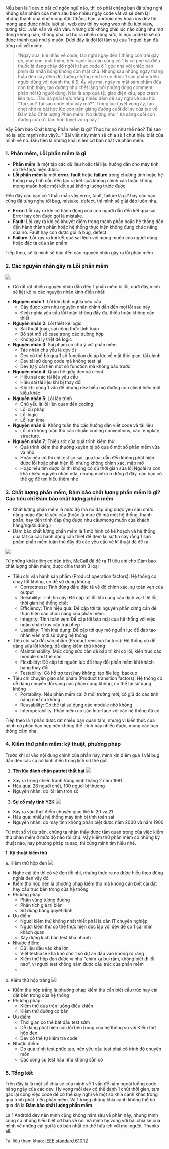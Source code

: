 Nếu bạn là 1 dev ở bất cứ ngôn ngữ nào, thì có phải chăng bạn đã từng nghĩ những sản phẩm của mình sau bao nhiêu ngày code vất vả sẽ đem lại những thành quả như mong đợi. Chẳng hạn, android dev hoặc ios dev thì mong app được nhiều lượt tải, web dev thì hy vọng web nhiều lượt view, tương tác....vân vân và vân vân. Nhưng đời không phải lúc nào cũng như mơ đúng không nào, không phải cứ bỏ ra nhiều công sức, hì hục code là sẽ có được thành quả như ý muốn. Dưới đây là đôi lời tâm sự của 1 người bạn đã từng nói với mình:
> "Ngày xưa, khi nhắc về code, tao nghĩ ngay đến 1 thằng con trai gầy gò, nhỏ con, mắt thâm, bên cạnh lúc nào cũng có 1 ly cà phê và điếu thuốc lá đang cháy dở ngồi hì hục code ở 1 góc nhà với chiếc bàn phím đã nhẵn bóng không còn mặt chữ. Nhưng sau những ngày tháng thắp đèn cày đêm đó, tưởng chừng như sẽ có được 1 sản phẩm triệu người dùng với doanh thu tỉ $. Ấy vậy mà, ngày ra mắt sảm phẩm đứa con tinh thần, tao dường như chết lặng bởi những dòng comment phản hổi từ người dùng. Nào là app quá tệ, giao diện xấu, app crash liên tục....Tao đã phải thức trắng nhiều đêm để suy nghĩ về câu hỏi "Tại sao? Tại sao code như vậy mà?". Trong lúc tuyệt vọng ấy, tao chợt nhớ ra bài học lúc còn trên giảng đường cuối đời sv của tao về Đảm bảo Chất lượng Phần mềm. Nó dường như 1 tia sáng cuối con đường cứu rỗi tâm hồn tuyệt vọng này." 

Vậy Đảm bảo Chất lượng Phần mềm là gì? Thực hư nó như thế nào? Tại sao nó lại sức mạnh như vậy?..." Bài viết này mình sẽ chia sẻ 1 chút hiểu biết của mình về nó. Đầu tiên là những khái niêm cơ bản nhất về phần mềm.

### 1. Phần mềm, Lỗi phần mềm là gì
- **Phần mềm** là một tập các dữ liệu hoặc tài liệu hướng dẫn cho máy tính có thể thực hiện được.
- **Lỗi phần mềm** là một **error**, **fault** hoặc **failure** trong chương tình hoặc hệ thống máy tính dẫn đến tạo ra kết quả không chính xác hoặc không mong muốn hoặc một kết quả không lường trước được.

Đến đây các bạn có 1 thắc mắc vậy error, fault, failure là gì? hay các bạn cũng đã từng nghe tới bug, mistake, defect, thì mình sẽ giải đáp luôn nha.
+ **Error**: Lỗi xảy ra khi có hành động của con người dẫn đến kết quả sai. Error hay còn được gọi là mistake.
+ **Fault**: Lỗi xay ra khi có khuyết điểm trong thành phần hoặc hệ thống dẫn đến hành thành phần hoặc hệ thống thực hiện không đúng chức năng của nó. Fault hay còn được gọi là bug, defect.
+ **Failure**: Lỗi xảy ra khi kết quả sai lệch với mong muốn của người dùng hoặc đặc tả của sản phẩm.

Tiếp theo, sẽ là mình sẽ bàn đến các nguyên nhân gây ra lỗi phần mềm
### 2. Các nguyên nhân gây ra Lỗi phần mềm
![](https://images.viblo.asia/cf3fb878-b9d6-4835-8578-796cab522672.jpg)

- Có rất rất nhiều nguyên nhân dẫn đến 1 phần mềm bị lỗi, dưới đây mình sẽ liệt kê ra các nguyên nhân kinh điển nhất:
+ **Nguyên nhân 1**: Lỗi khi định nghĩa yêu cầu
    + Đây được xem như nguyên nhân chính dẫn đến mọi lỗi sau này
    + Định nghĩa yêu cầu lỗi hoặc không đầy đủ, thiếu hoặc không cần thiết
+ **Nguyên nhân 2**: Lỗi thiết kế logic
    + Sai thuật toán, sai công thức tính toán
    + Bỏ sót mố số case trong các trường hợp
    + Không xử lý triệt để logic
+ **Nguyên nhân 3**: Sai phạm có chủ ý với phần mềm
    + Tác nhân chủ yếu là dev :))
    + Dev có thể bỏ qua 1 số function do áp lực về mặt thời gian, tài chính
    + Dev tái sử dụng code mà không test lại
    + Dev tự ý cải tiến một số function mà không báo trước
+ **Nguyên nhân 4**: Quan hệ giữa dev và client
    + Hiểu sai các tài liệu yêu cầu
    + Hiểu sai tài liệu khi bị thay đổi
    + Đội khi cùng 1 vấn đề nhưng dev hiểu mộ đường còn client hiểu một kiểu khác
+ **Nguyên nhân 5**: Lỗi lập trình
    + Chủ yếu là lỗi liên quan đến coding
    + Lỗi cú pháp
    + Lỗi logic
    + Lỗi run time
+ **Nguyên nhân 6**: Không tuân thủ các hướng dẫn viết code và tài liệu
    + Lỗi do không tuân thủ các chuẩn coding conventions, các template, structure.
+ **Nguyên nhân 7**: Thiếu sót của quá trình kiểm thử
    + Quá trình kiểm thử thường xuyên bị bỏ qua ở một số phần mềm vừa và nhỏ
    + Hoặc nếu có thì chỉ test sơ sài, qua loa, dẫn đến không phát hiện được lỗi hoặc phát hiện lỗi nhưng không chính xác, mập mờ
    + Hoặc nếu tìm được lỗi thì không có đủ thời gian sửa lỗi
Ngoài ra còn khá nhiều nguyên nhân nữa, nhưng mình xin dừng ở đây, các bạn có thể gg để tìm hiểu thêm nhé

### 3. Chất lượng phần mềm, Đảm bảo chất lượng phần mềm là gì? Các tiêu chí Đảm bảo chất lượng phần mềm
- Chất lượng phần mềm là mức độ mà nó đáp ứng được yêu cầu chức năng hoặc đặc tả yêu cầu (hoặc là mức độ mà một hệ thống, thành phần, hay tiến trình đáp ứng được nhu cầu/mong muốn của khách hàng/người dùng.)
- Đảm bảo chất lượng phần mềm là 1 mô hình có kế hoạch và hệ thống của tất cả các hành động cần thiết để đem lại sự tin cậy rằng 1 sản phẩm phần mềm tuân thủ đầy đủ các yêu cầu về kĩ thuật đã đề ra.

![](https://images.viblo.asia/0a998c18-def1-4be4-8245-496acb17470d.jpg)

Từ những khái niệm cơ bản trên, [McCall](https://en.wikipedia.org/wiki/ISO/IEC_9126) đã đề ra 11 tiêu chí cho Đảm bảo chất lượng phần mềm, được chia thành 3 loại
* Tiêu chí vận hành sản phẩm (Product operation factors): Hệ thống có chạy tốt không, có dễ sử dụng không
    - Correctness: Tính đúng đắn: đặc tả về độ chính xác, sự toàn vẹn của output
    - Reliability: Tính tin cậy: Đề cập tới lỗi khi cung cấp dịch vụ: tỉ lệ lỗi, thời gian hệ thống chết
    - Efficiency: Tính hiệu quả: Đề cập tới tài nguyên phần cứng cần để thực hiện các chức năng của phần mềm.
    - Integrity: Tính toàn vẹn: Đề cập tới bảo mật của hệ thống với việc ngăn chặn truy cập trái phép
    - Usability: Tính khả dụng: Đề cập tới quy mô nguồn lực để đào tạo nhân viên mới sử dụng hệ thống
* Tiêu chí sửa đổi sản phầm (Product revision factors): Hệ thống có dễ dàng sửa lỗi không, dễ dàng kiểm thử không
    - Maintainability: Mức công sức cần để bảo trì khi có lỗi, kiến trúc các module như thế nào
    - Flexibility: Đề cập tới nguồn lực để thay đổi phần mềm khi khách hàng thay đổi
    - Testability: Có hỗ trợ test hay không: tạo file log, backup
* Tiêu chí chuyển giao sản phầm (Product transition factors): Hệ thống có dễ dàng chuyển đổi sang các phần cứng không, có thể tái sử dụng không
    - Portability: Nếu phần mềm cài ở môi trường mới, có giữ đc các tính năng như cũ không
    - Reusability: Có thể tái sử dụng các module nhỏ không
    - Interoperability: Phần mềm có cần Interface với các hệ thống đã có

Tiếp theo là 1 phần đươc rất nhiều bạn quan tâm, nhưng vì kiến thức của mình có phần hạn hẹp nên không thể trình bày nhiều được, mong các bạn thông cảm nha.
### 4. Kiểm thử phần mềm: kỹ thuật, phương pháp
Trước khi đi vào nội dung chính của phần này, mình xin điểm qua 1 vài bug dẫn đến các sự cố kinh điển trong lịch sử thế giới
1. **Tên lửa đánh chặn patriot thất bại**
![](https://images.viblo.asia/e2a1e253-d520-4204-9dfa-d159ef1c0f62.jpg)

- Xảy ra trong chiến tranh Vùng vịnh tháng 2 năm 1991
- Hậu quả: 28 người chết, 100 người bị thương
- Nguyên nhân: do lỗi làm tròn số
3. **Sự cố máy tính Y2K**
![](https://images.viblo.asia/a6574c8e-a650-489a-9ddf-480d57f5f74d.jpg)

- Xảy ra vào thời điểm chuyển giao thế kỉ 20 và 21
- Hâu quả: nhiều hệ thống máy tính bị tính toán sai
- Nguyên nhân: do máy tính không phân biệt được năm 2000 và năm 1900

Từ một số ví dụ trên, chúng ta nhận thấy được tầm quan trọng của việc kiểm thử phần mềm ở mức độ nào rồi chứ. Vậy kiểm thử phần mềm có những kỹ thuật nào, hay phương pháp ra sao, thì cùng mình tìm hiểu nhé.

**1. Kỹ thuật kiểm thử**

a. Kiểm thử hộp đen
![](https://images.viblo.asia/8eb33ca3-54cb-4cb2-95b7-5f4ae4d0eb0d.gif)

- Nghe cái tên thì có vẻ đen tối nhỉ, nhưng thực ra nó được hiểu theo đúng nghĩa đen vậy đó.
- Kiểm thử hộp đen là phương pháp kiểm thử mà không cần biết cài đặt hay cấu trúc bên trong của hệ thống
- Phương pháp:
    + Phân vùng tương đương
    + Phân tích giá trị biên
    + Sử dụng bảng quyết định
- Ưu điểm:
    + Người kiểm thử không nhất thiết phải là dân IT chuyên nghiệp
    + Người kiểm thử có thể thực hiện độc lập với dev để có 1 cái nhìn khách quan
    + Xây dựng kịch bản test khá nhanh
- Nhược điểm:
    + Dữ liệu đầu vào khá lớn
    + Viết testcase khá khó cho 1 số dự án đầu vào không rõ ràng
    + Kiểm thử hộp đen được ví như "chim xa bụi rậm, không biết đi lối nào", vì người test không nắm được cấu trúc của phần mềm
    + .
    
b. Kiểm thử hộp trắng
![](https://images.viblo.asia/b0bfb9e5-ec14-41a8-aede-446385d6871d.jpg)
- Kiểm thử hộp trắng là phương pháp kiểm thử cần biết cấu trúc hay cài đặt bên trong của hệ thống
- Phương pháp:
    + Kiểm thử dựa trên luồng điều khiển
    + Kiểm thử đường cơ bản
- Ưu điểm:
    + Thời gian có thể bắt đầu test sớm
    + Dễ dàng phát hiện các lỗi bên trong của hệ thống so với Kiểm thử hộp đen
    + Dev có thể tự kiểm tra code   
- Nhược điểm:
     + Do quá trình test phức tạp, nên yêu cầu test phải có trình độ chuyên môn
     + Các công cụ test hầu như không sẵn có

### 5. Tổng kết
Trên đây là là một số chia sẻ của mình về 1 vấn đề nằm ngoài luồng code hằng ngày của các dev. Hy vọng mỗi dev có thể dành 1 chút thời gian, tạm gác lại công việc code để có thể suy nghĩ về một số khía cạnh khác trong quá trình phát triền phần mềm. Và 1 trong những khía cạnh không thể bỏ qua đó là **Đảm bảo chất lượng phần mềm**.

Là 1 Android dev nên mình cũng không nắm sâu về phần này, nhưng mình cũng có những hiểu biết cơ bản về nó. Và mình hy vọng với bài chia sẻ của mình về những cái gọi là cơ bản nhất có thể hữu ích với mọi người. Thanks all.

Tài liệu tham khảo: [IEEE standard 610.12](http://www.mit.jyu.fi/ope/kurssit/TIES462/Materiaalit/IEEE_SoftwareEngGlossary.pdf)
